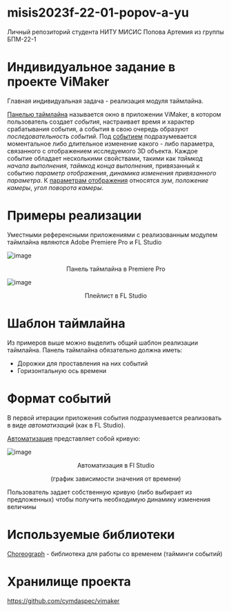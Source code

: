 # misis2023f-22-01-popov-a-yu
Личный репозиторий студента НИТУ МИСИС Попова Артемия из группы БПМ-22-1
 
# Индивидуальное задание в проекте ViMaker
Главная индивидуальная задача - реализация модуля таймлайна.
 
<ins>Панелью таймлайна</ins> называется окно в приложении ViMaker, в котором пользователь создает *события*, настраивает время и характер срабатывания события, 
а события в свою очередь образуют *последовательность событий*.
Под <ins>событием</ins> подразумевается моментальное либо длительное изменение какого - либо параметра, связанного с отображением исследуемого 3D объекта.
Каждое событие обладает несколькими свойствами, такими как *таймкод начала выполнения*, *таймкод конца выполнения*, привязанный к событию *параметр отображения*, *динамика изменения привязанного параметра*.
К <ins>параметрам отображения</ins> относятся *зум*, *положение камеры*, *угол поворота камеры*.
 
# Примеры  реализации
Уместными референсными приложениями с реализованным модулем таймлайна являются Adobe Premiere Pro и FL Studio

![image](https://github.com/cymdaspec/misis2023f-22-01-popov-a-yu/assets/90800517/dc39eda1-4109-4030-8cbb-e90ab738d4ea)
<p align=center> Панель таймлайна в Premiere Pro

![image](https://github.com/cymdaspec/misis2023f-22-01-popov-a-yu/assets/90800517/4fcef28b-142f-408d-a1a4-e75bbfe03b5f)
<p align=center> Плейлист в FL Studio


# Шаблон таймлайна
Из примеров выше можно выделить общий шаблон реализации таймлайна. Панель таймлайна обязательно должна иметь:
- Дорожки для проставления на них событий
- Горизонтальную ось времени

# Формат событий
В первой итерации приложения события подразумевается реализовать в виде *автоматизаций* (как в FL Studio). 

<ins>Автоматизация</ins> представляет собой кривую:

![image](https://github.com/cymdaspec/misis2023f-22-01-popov-a-yu/assets/90800517/46e3217f-f41e-4c53-8c4c-6db47ddddb7e)
<div align="center">
 Автоматизация в Fl Studio
 
 (график зависимости значения от времени)
</div>

Пользователь задает собственную кривую (либо выбирает из предложенных) чтобы получить необходимую динамику изменения величины

#

# Используемые библиотеки
[Choreograph](https://github.com/sansumbrella/Choreograph) - библиотека для работы со временем (тайминги событий)
 
# Хранилище проекта
https://github.com/cymdaspec/vimaker
